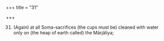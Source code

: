 +++
title = "31"

+++

31. (Again) at all Soma-sacrifices (the cups must be) cleaned with water only on (the heap of earth called) the Mārjāliya;
